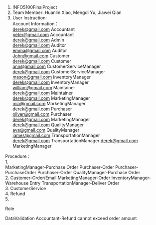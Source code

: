 1. INFO5100FinalProject  
2. Team Member: Huanlin Xiao, Mengdi Yu, Jiawei Qian  
3. User Instruction:  
Account Information：  
derek@gmail.com Accountant  
peter@gmail.com Accountant  
derek@gmail.com Admin  
derek@gmail.com Auditor  
emma@gmail.com Auditor  
John@gmail.com Customer  
derek@gmail.com Customer  
ann@gmail.com CustomerServiceManager  
derek@gmail.com CustomerServiceManager  
mason@gmail.com InventoryManager  
derek@gmail.com InventoryManager  
william@gmail.com Maintainer  
derek@gmail.com Maintainer  
derek@gmail.com MarketingManager  
mia@gmail.com MarketingManager  
derek@gmail.com Purchaser  
oliver@gmail.com Purchaser  
derek@gmail.com MarketingManager  
derek@gmail.com QualityManager  
ava@gmail.com QualityManager  
james@gmail.com TransportationManager  
derek@gmail.com TransportationManager
derek@gmail.com MarketingManager

Procedure：  
1.    
MarketingManager-Purchase Order
Purchaser-Order
Purchaser-PurchaseOrder
Purchaser-Order
QualityManager-Purchase Order  
2.
Customer-Order/Email
MarketingManager-Order
InventoryManager-Warehouse Entry
TransportationManager-Deliver Order  
3.
CustomerService  
4.
Refund  
5.


Role 


DataValidation
Accountant-Refund cannot exceed order amount
